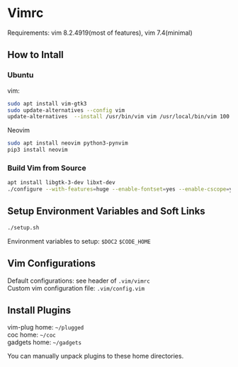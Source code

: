 # Vimrc

Requirements: vim 8.2.4919(most of features), vim 7.4(minimal)  

## How to Intall

### Ubuntu
vim:  
```bash
sudo apt install vim-gtk3
sudo update-alternatives --config vim
update-alternatives  --install /usr/bin/vim vim /usr/local/bin/vim 100
```

Neovim  
```bash
sudo apt install neovim python3-pynvim
pip3 install neovim
```

### Build Vim from Source

```sh
apt install libgtk-3-dev libxt-dev
./configure --with-features=huge --enable-fontset=yes --enable-cscope=yes --enable-multibyte --enable-python3interp=yes --enable-gui --with-x
```

## Setup Environment Variables and Soft Links

```sh
./setup.sh
```

Environment variables to setup:  `$DOC2` `$CODE_HOME`

## Vim Configurations

Default configurations: see header of `.vim/vimrc`  
Custom vim configuration file: `.vim/config.vim`  

## Install Plugins

vim-plug home: `~/plugged`  
coc home: `~/coc`  
gadgets home: `~/gadgets`  

You can manually unpack plugins to these home directories.
